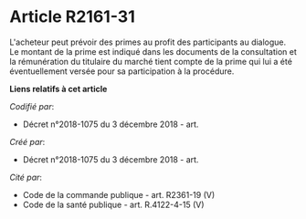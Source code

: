 # Article R2161-31

L'acheteur peut prévoir des primes au profit des participants au dialogue. Le montant de la prime est indiqué dans les
documents de la consultation et la rémunération du titulaire du marché tient compte de la prime qui lui a été éventuellement
versée pour sa participation à la procédure.

**Liens relatifs à cet article**

_Codifié par_:

  - Décret n°2018-1075 du 3 décembre 2018 - art.

_Créé par_:

  - Décret n°2018-1075 du 3 décembre 2018 - art.

_Cité par_:

  - Code de la commande publique - art. R2361-19 (V)
  - Code de la santé publique - art. R.4122-4-15 (V)
